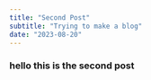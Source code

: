 ```yaml
---
title: "Second Post"
subtitle: "Trying to make a blog"
date: "2023-08-20"
---
```


### hello this is the second post
